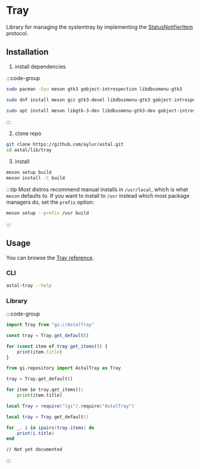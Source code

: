 # Tray

Library for managing the systemtray by implementing the [StatusNotifierItem](https://www.freedesktop.org/wiki/Specifications/StatusNotifierItem/) protocol.

## Installation

1. install dependencies

:::code-group

```sh [<i class="devicon-archlinux-plain"></i> Arch]
sudo pacman -Syu meson gtk3 gobject-introspection libdbusmenu-gtk3
```

```sh [<i class="devicon-fedora-plain"></i> Fedora]
sudo dnf install meson gcc gtk3-devel libdbusmenu-gtk3 gobject-introspection-devel
```

```sh [<i class="devicon-ubuntu-plain"></i> Ubuntu]
sudo apt install meson libgtk-3-dev libdbusmenu-gtk3-dev gobject-introspection
```

:::

2. clone repo

```sh
git clone https://github.com/aylur/astal.git
cd astal/lib/tray
```

3. install

```sh
meson setup build
meson install -C build
```

:::tip
Most distros recommend manual installs in `/usr/local`,
which is what `meson` defaults to. If you want to install to `/usr`
instead which most package managers do, set the `prefix` option:

```sh
meson setup --prefix /usr build
```

:::

## Usage

You can browse the [Tray reference](https://aylur.github.io/libastal/tray).

### CLI

```sh
astal-tray --help
```

### Library

:::code-group

```js [<i class="devicon-javascript-plain"></i> JavaScript]
import Tray from "gi://AstalTray"

const tray = Tray.get_default()

for (const item of tray.get_items()) {
    print(item.title)
}
```

```py [<i class="devicon-python-plain"></i> Python]
from gi.repository import AstalTray as Tray

tray = Tray.get_default()

for item in tray.get_items():
    print(item.title)
```

```lua [<i class="devicon-lua-plain"></i> Lua]
local Tray = require("lgi").require("AstalTray")

local tray = Tray.get_default()

for _, i in ipairs(tray.items) do
    print(i.title)
end
```

```vala [<i class="devicon-vala-plain"></i> Vala]
// Not yet documented
```

:::
